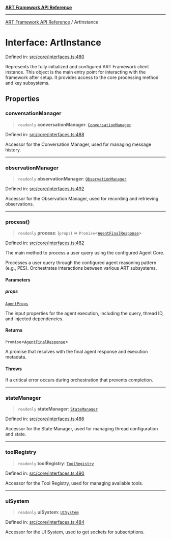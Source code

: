 [**ART Framework API Reference**](../README.md)

***

[ART Framework API Reference](../README.md) / ArtInstance

# Interface: ArtInstance

Defined in: [src/core/interfaces.ts:480](https://github.com/hashangit/ART/blob/a8524de337702d2ec210d86aff2464ac0aeed73e/src/core/interfaces.ts#L480)

Represents the fully initialized and configured ART Framework client instance.
This object is the main entry point for interacting with the framework after setup.
It provides access to the core processing method and key subsystems.

## Properties

### conversationManager

> `readonly` **conversationManager**: [`ConversationManager`](ConversationManager.md)

Defined in: [src/core/interfaces.ts:488](https://github.com/hashangit/ART/blob/a8524de337702d2ec210d86aff2464ac0aeed73e/src/core/interfaces.ts#L488)

Accessor for the Conversation Manager, used for managing message history.

***

### observationManager

> `readonly` **observationManager**: [`ObservationManager`](ObservationManager.md)

Defined in: [src/core/interfaces.ts:492](https://github.com/hashangit/ART/blob/a8524de337702d2ec210d86aff2464ac0aeed73e/src/core/interfaces.ts#L492)

Accessor for the Observation Manager, used for recording and retrieving observations.

***

### process()

> `readonly` **process**: (`props`) => `Promise`\<[`AgentFinalResponse`](AgentFinalResponse.md)\>

Defined in: [src/core/interfaces.ts:482](https://github.com/hashangit/ART/blob/a8524de337702d2ec210d86aff2464ac0aeed73e/src/core/interfaces.ts#L482)

The main method to process a user query using the configured Agent Core.

Processes a user query through the configured agent reasoning pattern (e.g., PES).
Orchestrates interactions between various ART subsystems.

#### Parameters

##### props

[`AgentProps`](AgentProps.md)

The input properties for the agent execution, including the query, thread ID, and injected dependencies.

#### Returns

`Promise`\<[`AgentFinalResponse`](AgentFinalResponse.md)\>

A promise that resolves with the final agent response and execution metadata.

#### Throws

If a critical error occurs during orchestration that prevents completion.

***

### stateManager

> `readonly` **stateManager**: [`StateManager`](StateManager.md)

Defined in: [src/core/interfaces.ts:486](https://github.com/hashangit/ART/blob/a8524de337702d2ec210d86aff2464ac0aeed73e/src/core/interfaces.ts#L486)

Accessor for the State Manager, used for managing thread configuration and state.

***

### toolRegistry

> `readonly` **toolRegistry**: [`ToolRegistry`](ToolRegistry.md)

Defined in: [src/core/interfaces.ts:490](https://github.com/hashangit/ART/blob/a8524de337702d2ec210d86aff2464ac0aeed73e/src/core/interfaces.ts#L490)

Accessor for the Tool Registry, used for managing available tools.

***

### uiSystem

> `readonly` **uiSystem**: [`UISystem`](UISystem.md)

Defined in: [src/core/interfaces.ts:484](https://github.com/hashangit/ART/blob/a8524de337702d2ec210d86aff2464ac0aeed73e/src/core/interfaces.ts#L484)

Accessor for the UI System, used to get sockets for subscriptions.
